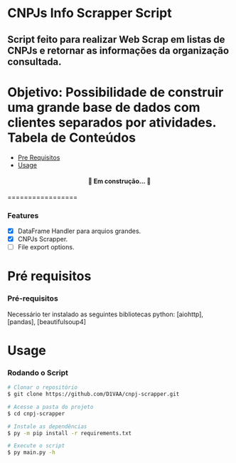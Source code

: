 # CNPJs Info Scrapper Script

## Script feito para realizar Web Scrap em listas de CNPJs e retornar as informações da organização consultada.
Objetivo: Possibilidade de construir uma grande base de dados com clientes separados por atividades.
Tabela de Conteúdos
=================
<!--ts-->
   * [Pre Requisitos](#pre-requisitos)
   * [Usage](#usage) 

<!--te-->
<h4 align="center"> 
   🚀 Em construção...  🚧
</h4>
=================

### Features

- [x] DataFrame Handler para arquios grandes.
- [x] CNPJs Scrapper.
- [ ] File export options.

Pré requisitos
=================
### Pré-requisitos

Necessário ter instalado as seguintes bibliotecas python:
[aiohttp], [pandas], [beautifulsoup4]

Usage
=================
### Rodando o Script

```bash
# Clonar o repositório
$ git clone https://github.com/D1VAA/cnpj-scrapper.git

# Acesse a pasta do projeto
$ cd cnpj-scrapper

# Instale as dependências
$ py -m pip install -r requirements.txt

# Execute o script
$ py main.py -h

